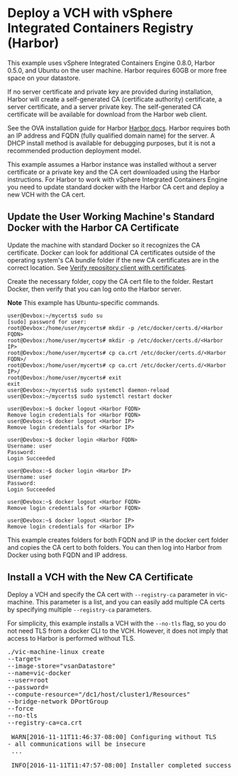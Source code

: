 # Deploy a VCH with vSphere Integrated Containers Registry (Harbor)

This example uses vSphere Integrated Containers Engine 0.8.0, Harbor 0.5.0, and Ubuntu on the user machine. Harbor requires 60GB or more free space on your datastore.

If no server certificate and private key are provided during installation, Harbor will create a self-generated CA (certificate authority) certificate, a server certificate, and a server private key.  The self-generated CA certificate will be available for download from the Harbor web client.

See the OVA installation guide for Harbor [Harbor docs](https://github.com/vmware/harbor/blob/master/docs/installation_guide_ova.md). Harbor requires both an IP address and FQDN (fully qualified domain name) for the server. A DHCP install method is available for debugging purposes, but it is not a recommended production deployment model.

This example assumes a Harbor instance was installed without a server certificate or a private key and the CA cert downloaded using the Harbor instructions. For Harbor to work with vSphere Integrated Containers Engine you need to update standard docker with the Harbor CA cert and deploy a new VCH with the CA cert.

## Update the User Working Machine's Standard Docker with the Harbor CA Certificate

Update the machine with standard Docker so it recognizes the CA certificate. Docker can look for additional CA certificates outside of the operating system's CA bundle folder if the new CA certificates are in the correct location. See [Verify repository client with certificates](https://docs.docker.com/engine/security/certificates/).

Create the necessary folder, copy the CA cert file to the folder. Restart Docker, then verify that you can log onto the Harbor server.

**Note** This example has Ubuntu-specific commands.

    user@Devbox:~/mycerts$ sudo su
    [sudo] password for user: 
    root@Devbox:/home/user/mycerts# mkdir -p /etc/docker/certs.d/<Harbor FQDN>
    root@Devbox:/home/user/mycerts# mkdir -p /etc/docker/certs.d/<Harbor IP>
    root@Devbox:/home/user/mycerts# cp ca.crt /etc/docker/certs.d/<Harbor FQDN>/
    root@Devbox:/home/user/mycerts# cp ca.crt /etc/docker/certs.d/<Harbor IP>/
    root@Devbox:/home/user/mycerts# exit
    exit
    user@Devbox:~/mycerts$ sudo systemctl daemon-reload
    user@Devbox:~/mycerts$ sudo systemctl restart docker

    user@Devbox:~$ docker logout <Harbor FQDN>
    Remove login credentials for <Harbor FQDN>
    user@Devbox:~$ docker logout <Harbor IP>
    Remove login credentials for <Harbor IP>

    user@Devbox:~$ docker login <Harbor FQDN>
    Username: user
    Password: 
    Login Succeeded

    user@Devbox:~$ docker login <Harbor IP>
    Username: user
    Password: 
    Login Succeeded

    user@Devbox:~$ docker logout <Harbor FQDN>
    Remove login credentials for <Harbor FQDN>

    user@Devbox:~$ docker logout <Harbor IP>
    Remove login credentials for <Harbor IP>

This example creates folders for both FQDN and IP in the docker cert folder and copies the CA cert to both folders. You can then log into Harbor from Docker using both FQDN and IP address.

## Install a VCH with the New CA Certificate

Deploy a VCH and specify the CA cert with `--registry-ca` parameter in vic-machine.  This parameter is a list, and you can easily add multiple CA certs by specifying multiple `--registry-ca` parameters.

For simplicity, this example installs a VCH with the `--no-tls` flag, so you do not need TLS from a docker CLI to the VCH. However, it does not imply that access to Harbor is performed without TLS.
<pre>
./vic-machine-linux create 
--target=<vCenter_IP> 
--image-store="vsanDatastore" 
--name=vic-docker 
--user=root 
--password=<vCenter_password> 
--compute-resource="/dc1/host/cluster1/Resources" 
--bridge-network DPortGroup 
--force 
--no-tls 
--registry-ca=ca.crt

 WARN[2016-11-11T11:46:37-08:00] Configuring without TLS 
- all communications will be insecure
 ...

 INFO[2016-11-11T11:47:57-08:00] Installer completed successfully</pre>            